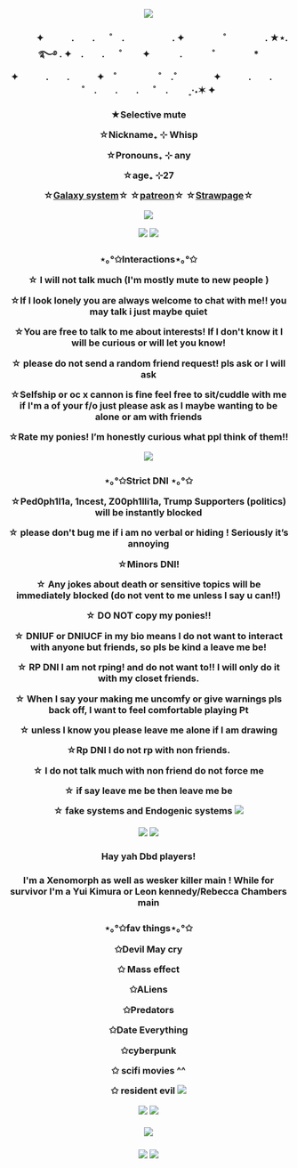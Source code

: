 <p align="center">
  <img src=https://64.media.tumblr.com/2e933a69c586158aec09256fa9259ae2/4c03cf772ce7f671-11/s2048x3072/067f29c1ba761d313ec0abca6db06cf9f54d485d.pnj>

<h3 align="center"> 　　　✦　　　.　　. 　 ˚　.　　　　　 . ✦　　　 　˚　　　　 . ★⋆. ࿐࿔            . ✦　.　　. 　 ˚　 　✦
　　　.   　　˚　　 　　*　　 　　✦　　　.　　.　　　✦　˚ 　　　　 ˚　.˚　　　　✦　　　.　　. 　 ˚　.　　.　　. 　 ˚　.　　   ˳·˖✶   ✦　　
<h3 align="center"> 
  ★Selective mute

☆Nickname₊ ⊹ Whisp

☆Pronouns₊ ⊹ any

☆age₊ ⊹27

☆[Galaxy system](https://pluralkit.xyz/s/ucahsy)☆
☆[patreon](https://www.patreon.com/c/whispycrispy)☆
☆[Strawpage](https://whisp.straw.page)☆
<p align="center">
  <img src=https://64.media.tumblr.com/c4153c321a0f8afe0473bba118c568e8/49833ea7a3e178f3-5a/s1280x1920/b0861bf5a0cabd65c91272cb63b908e532540dc9.gifv>
  
<p align="center">
  <img src=https://images.hdqwalls.com/download/leon-kennedy-resident-evil-game-te-3840x2160.jpg>
  <img src=https://64.media.tumblr.com/c4153c321a0f8afe0473bba118c568e8/49833ea7a3e178f3-5a/s1280x1920/b0861bf5a0cabd65c91272cb63b908e532540dc9.gifv>
 <h3 align="center">⋆｡°✩Interactions⋆｡°✩

☆ I will not talk much (I'm mostly mute to new people )

☆If I look lonely you are always welcome to chat with me!! you may talk i just maybe quiet

☆You are free to talk to me about interests! If I don't know it I will be curious or will let you know!

☆ please do not send a random friend request! pls ask or I will ask

☆Selfship or oc x cannon is fine feel free  to sit/cuddle with me  if I'm a of your f/o just please ask as I maybe wanting to be alone or am with friends 

☆Rate my ponies! I’m honestly curious what ppl think of them!!
   
   <img src=https://64.media.tumblr.com/c4153c321a0f8afe0473bba118c568e8/49833ea7a3e178f3-5a/s1280x1920/b0861bf5a0cabd65c91272cb63b908e532540dc9.gifv>
  
   <h3 align="center"> ⋆｡°✩Strict DNI ⋆｡°✩

☆Ped0ph1l1a, 1ncest, Z00ph1lli1a, Trump Supporters (politics) will be instantly blocked

☆ please don't bug me if i am no verbal or hiding ! Seriously it’s annoying

☆Minors DNI!

☆ Any jokes about death or sensitive topics will be immediately blocked (do not vent to me unless I say u can!!)

☆ DO NOT copy my ponies!!

☆ DNIUF or DNIUCF in my bio means I do not want to interact with anyone but friends, so pls be kind a leave me be!

☆ RP DNI I am not rping! and do not want to!! I will only do it with my closet friends.

☆ When I say your making me uncomfy or give warnings pls back off, I want to feel comfortable playing Pt

☆ unless I know you please leave me alone if I am drawing

☆Rp DNI I do not rp with non friends.

☆ I do not talk much with non friend do not force me

☆ if say leave me be then leave me be

☆ fake systems and Endogenic systems
  <img src=https://64.media.tumblr.com/c4153c321a0f8afe0473bba118c568e8/49833ea7a3e178f3-5a/s1280x1920/b0861bf5a0cabd65c91272cb63b908e532540dc9.gifv>
  
 <h5 align="center">
  <img src=https://media1.tenor.com/m/7KCicCWYXWwAAAAd/treat-leon.gif >
   
  <img src=https://64.media.tumblr.com/c4153c321a0f8afe0473bba118c568e8/49833ea7a3e178f3-5a/s1280x1920/b0861bf5a0cabd65c91272cb63b908e532540dc9.gifv>
  
 <h3 align="center"> Hay yah Dbd players!
   
 <h3 align="center"> I'm a Xenomorph as well as wesker killer main ! While for survivor I'm a Yui Kimura or Leon kennedy/Rebecca Chambers main

<h3 align="center"> ⋆｡°✩fav things⋆｡°✩

  
✩Devil May cry

✩ Mass effect

✩ALiens 

✩Predators

✩Date Everything

✩cyberpunk

✩ scifi movies ^^
    
✩ resident evil 
  <img src=https://64.media.tumblr.com/c4153c321a0f8afe0473bba118c568e8/49833ea7a3e178f3-5a/s1280x1920/b0861bf5a0cabd65c91272cb63b908e532540dc9.gifv>


    
   <img src=https://camo.githubusercontent.com/6d675ede520204f592aa66927e807f011c6c2af43e21013c86710647d4ce59f3/68747470733a2f2f707265766965772e726564642e69742f7237756a6f31643637306a66312e6a7065673f77696474683d3634302663726f703d736d617274266175746f3d7765627026733d33363733383164306561356232346536626662623231336535613330376633616630663335663037>

   
  <img src=https://64.media.tumblr.com/c4153c321a0f8afe0473bba118c568e8/49833ea7a3e178f3-5a/s1280x1920/b0861bf5a0cabd65c91272cb63b908e532540dc9.gifv>
   <h5 align="center">
  
<img src=https://media1.tenor.com/m/3lTVzGtF6VkAAAAC/umbrella-corporation.gif>
       <h5 align="center">
         

  
  <img src=https://media1.tenor.com/m/IgxBGbSz2k4AAAAd/leon-resident-evil-4.gif>
  
  <img src=https://64.media.tumblr.com/5cb937d837c89ee58b7e72ee63a45e17/49833ea7a3e178f3-ed/s1280x1920/2ebd039defc98fdc66df45643e1ff0b609d18768.gifv>

<!--
**whispycrispy/whispycrispy** is a ✨ _special_ ✨ repository because its `README.md` (this file) appears on your GitHub profile.

Here are some ideas to get you started:

- 🔭 I’m currently working on ...
- 🌱 I’m currently learning ...
- 👯 I’m looking to collaborate on ...
- 🤔 I’m looking for help with ...
- 💬 Ask me about ...
- 📫 How to reach me: ...
- 😄 Pronouns: ...
- ⚡ Fun fact: ...
-->
